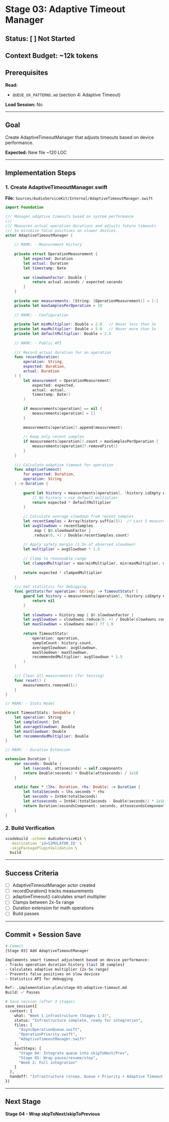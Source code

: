 # Stage 03: Adaptive Timeout Manager

## Status: [ ] Not Started

## Context Budget: ~12k tokens

## Prerequisites

**Read:**
- `QUEUE_UX_PATTERNS.md` (section 4: Adaptive Timeout)

**Load Session:** No

---

## Goal

Create AdaptiveTimeoutManager that adjusts timeouts based on device performance.

**Expected:** New file ~120 LOC

---

## Implementation Steps

### 1. Create AdaptiveTimeoutManager.swift

**File:** `Sources/AudioServiceKit/Internal/AdaptiveTimeoutManager.swift`

```swift
import Foundation

/// Manages adaptive timeouts based on system performance
///
/// Measures actual operation durations and adjusts future timeouts
/// to minimize false positives on slower devices.
actor AdaptiveTimeoutManager {
    
    // MARK: - Measurement History
    
    private struct OperationMeasurement {
        let expected: Duration
        let actual: Duration
        let timestamp: Date
        
        var slowdownFactor: Double {
            return actual.seconds / expected.seconds
        }
    }
    
    private var measurements: [String: [OperationMeasurement]] = [:]
    private let maxSamplesPerOperation = 10
    
    // MARK: - Configuration
    
    private let minMultiplier: Double = 2.0   // Never less than 2x
    private let maxMultiplier: Double = 5.0   // Never more than 5x
    private let defaultMultiplier: Double = 2.5
    
    // MARK: - Public API
    
    /// Record actual duration for an operation
    func recordDuration(
        operation: String,
        expected: Duration,
        actual: Duration
    ) {
        let measurement = OperationMeasurement(
            expected: expected,
            actual: actual,
            timestamp: Date()
        )
        
        if measurements[operation] == nil {
            measurements[operation] = []
        }
        
        measurements[operation]?.append(measurement)
        
        // Keep only recent samples
        if measurements[operation]!.count > maxSamplesPerOperation {
            measurements[operation]?.removeFirst()
        }
    }
    
    /// Calculate adaptive timeout for operation
    func adaptiveTimeout(
        for expected: Duration,
        operation: String
    ) -> Duration {
        
        guard let history = measurements[operation], !history.isEmpty else {
            // No history → use default multiplier
            return expected * defaultMultiplier
        }
        
        // Calculate average slowdown from recent samples
        let recentSamples = Array(history.suffix(5))  // Last 5 measurements
        let avgSlowdown = recentSamples
            .map { $0.slowdownFactor }
            .reduce(0, +) / Double(recentSamples.count)
        
        // Apply safety margin (1.5x of observed slowdown)
        let multiplier = avgSlowdown * 1.5
        
        // Clamp to reasonable range
        let clampedMultiplier = max(minMultiplier, min(maxMultiplier, multiplier))
        
        return expected * clampedMultiplier
    }
    
    /// Get statistics for debugging
    func getStats(for operation: String) -> TimeoutStats? {
        guard let history = measurements[operation], !history.isEmpty else {
            return nil
        }
        
        let slowdowns = history.map { $0.slowdownFactor }
        let avgSlowdown = slowdowns.reduce(0, +) / Double(slowdowns.count)
        let maxSlowdown = slowdowns.max() ?? 1.0
        
        return TimeoutStats(
            operation: operation,
            sampleCount: history.count,
            averageSlowdown: avgSlowdown,
            maxSlowdown: maxSlowdown,
            recommendedMultiplier: avgSlowdown * 1.5
        )
    }
    
    /// Clear all measurements (for testing)
    func reset() {
        measurements.removeAll()
    }
}

// MARK: - Stats Model

struct TimeoutStats: Sendable {
    let operation: String
    let sampleCount: Int
    let averageSlowdown: Double
    let maxSlowdown: Double
    let recommendedMultiplier: Double
}

// MARK: - Duration Extension

extension Duration {
    var seconds: Double {
        let (seconds, attoseconds) = self.components
        return Double(seconds) + Double(attoseconds) / 1e18
    }
    
    static func * (lhs: Duration, rhs: Double) -> Duration {
        let totalSeconds = lhs.seconds * rhs
        let seconds = Int64(totalSeconds)
        let attoseconds = Int64((totalSeconds - Double(seconds)) * 1e18)
        return Duration(secondsComponent: seconds, attosecondsComponent: attoseconds)
    }
}
```

### 2. Build Verification

```bash
xcodebuild -scheme AudioServiceKit \
  -destination 'id=SIMULATOR_ID' \
  -skipPackagePluginValidation \
  build
```

---

## Success Criteria

- [ ] AdaptiveTimeoutManager actor created
- [ ] recordDuration() tracks measurements
- [ ] adaptiveTimeout() calculates smart multiplier
- [ ] Clamps between 2x-5x range
- [ ] Duration extension for math operations
- [ ] Build passes

---

## Commit + Session Save

```bash
# Commit
[Stage 03] Add AdaptiveTimeoutManager

Implements smart timeout adjustment based on device performance:
- Tracks operation duration history (last 10 samples)
- Calculates adaptive multiplier (2x-5x range)
- Prevents false positives on slow devices
- Statistics API for debugging

Ref: .implementation-plan/stage-03-adaptive-timeout.md
Build: ✅ Passes

# Save session (after 3 stages)
save_session({
  context: {
    what: "Week 1 infrastructure (Stages 1-3)",
    status: "Infrastructure complete, ready for integration",
    files: [
      "AsyncOperationQueue.swift",
      "OperationPriority.swift", 
      "AdaptiveTimeoutManager.swift"
    ],
    nextSteps: [
      "Stage 04: Integrate queue into skipToNext/Prev",
      "Stage 05: Wrap pause/resume/stop",
      "Week 2: Full integration"
    ]
  },
  handoff: "Infrastructure готова. Queue + Priority + Adaptive Timeout. Наступний крок - інтеграція в AudioPlayerService."
})
```

---

## Next Stage

**Stage 04 - Wrap skipToNext/skipToPrevious**
